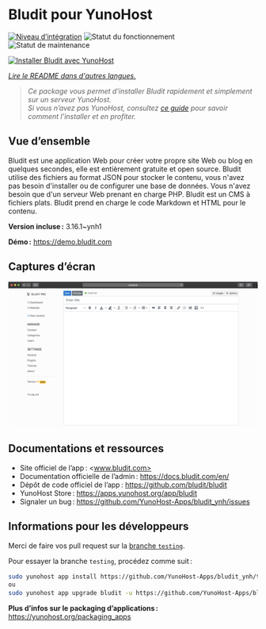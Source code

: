 <!--
Nota bene : ce README est automatiquement généré par <https://github.com/YunoHost/apps/tree/master/tools/readme_generator>
Il NE doit PAS être modifié à la main.
-->

# Bludit pour YunoHost

[![Niveau d’intégration](https://dash.yunohost.org/integration/bludit.svg)](https://ci-apps.yunohost.org/ci/apps/bludit/) ![Statut du fonctionnement](https://ci-apps.yunohost.org/ci/badges/bludit.status.svg) ![Statut de maintenance](https://ci-apps.yunohost.org/ci/badges/bludit.maintain.svg)

[![Installer Bludit avec YunoHost](https://install-app.yunohost.org/install-with-yunohost.svg)](https://install-app.yunohost.org/?app=bludit)

*[Lire le README dans d'autres langues.](./ALL_README.md)*

> *Ce package vous permet d’installer Bludit rapidement et simplement sur un serveur YunoHost.*  
> *Si vous n’avez pas YunoHost, consultez [ce guide](https://yunohost.org/install) pour savoir comment l’installer et en profiter.*

## Vue d’ensemble

Bludit est une application Web pour créer votre propre site Web ou blog en quelques secondes, elle est entièrement gratuite et open source. Bludit utilise des fichiers au format JSON pour stocker le contenu, vous n'avez pas besoin d'installer ou de configurer une base de données. Vous n'avez besoin que d'un serveur Web prenant en charge PHP. Bludit est un CMS à fichiers plats. Bludit prend en charge le code Markdown et HTML pour le contenu.


**Version incluse :** 3.16.1~ynh1

**Démo :** <https://demo.bludit.com>

## Captures d’écran

![Capture d’écran de Bludit](./doc/screenshots/bludit_1_en.png)

## Documentations et ressources

- Site officiel de l’app : <www.bludit.com>
- Documentation officielle de l’admin : <https://docs.bludit.com/en/>
- Dépôt de code officiel de l’app : <https://github.com/bludit/bludit>
- YunoHost Store : <https://apps.yunohost.org/app/bludit>
- Signaler un bug : <https://github.com/YunoHost-Apps/bludit_ynh/issues>

## Informations pour les développeurs

Merci de faire vos pull request sur la [branche `testing`](https://github.com/YunoHost-Apps/bludit_ynh/tree/testing).

Pour essayer la branche `testing`, procédez comme suit :

```bash
sudo yunohost app install https://github.com/YunoHost-Apps/bludit_ynh/tree/testing --debug
ou
sudo yunohost app upgrade bludit -u https://github.com/YunoHost-Apps/bludit_ynh/tree/testing --debug
```

**Plus d’infos sur le packaging d’applications :** <https://yunohost.org/packaging_apps>
